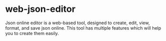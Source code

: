 # web-json-editor
Json online editor is a web-based tool, designed to create, edit, view, format, and save json online. This tool has multiple features which will help you to create them easily. 
